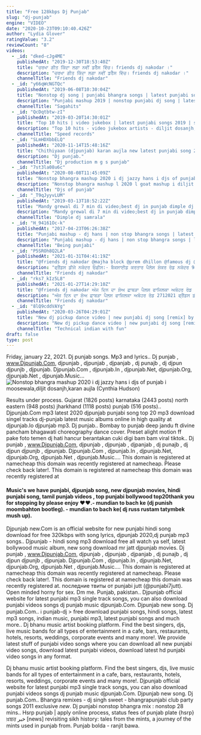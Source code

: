 ```yaml
---
title: "Free 128kbps Dj Punjab"
slug: "dj-punjab"
engine: "VIDEO"
date: "2020-10-23T09:10:40.426Z"
author: "Lydia Glover"
ratingValue: "3.2"
reviewCount: "8"
videos:
  - _id: "dked-cJg4ME"
    publishedAt: "2019-12-30T18:53:40Z"
    title: "ਚਰਖਾ ਗੀਤ ਕਿੱਦਾ ਲਗਾ ਨਵੀਂ ਡਰੈੱਸ ਵਿੱਚ। friends dj nakodar ।"
    description: "ਚਰਖਾ ਗੀਤ ਕਿੱਦਾ ਲਗਾ ਨਵੀਂ ਡਰੈੱਸ ਵਿੱਚ। friends dj nakodar ।"
    channelTitle: "Friends dj nakodar"
  - _id: "y66qWcNGTQc"
    publishedAt: "2019-06-08T10:30:04Z"
    title: "Nonstop dj song | punjabi bhangra songs | latest punjabi songs 2019 | punjabi dance songs | remix"
    description: "Punjabi mashup 2019 | nonstop punjabi dj song | latest punjabi song 2019 - bhangra hits subscribe saga hits to get the best collection of new punjabi songs"
    channelTitle: "Sagahits"
  - _id: "QcDqtbtw-zI"
    publishedAt: "2019-03-20T14:30:01Z"
    title: "Top 10 hits | video jukebox | latest punjabi songs 2019 | speed records"
    description: "Top 10 hits - video jukebox artists - diljit dosanjh, ammy virk, jassi gill, kulwinder billa, parmish verma, jassi gill, amrit maan, armaan bedil, gurnam bhullar"
    channelTitle: "Speed records"
  - _id: "SLmHDXbbELQ"
    publishedAt: "2020-11-14T15:48:16Z"
    title: "Chithiyaan (djpunjab) karan aujla new latest punjabi song 2020 (djpunjab.Com)"
    description: "Dj punjab."
    channelTitle: "Dj production m g s punjab"
  - _id: "7st3la08u6c"
    publishedAt: "2020-08-08T11:45:09Z"
    title: "Nonstop bhangra mashup 2020 i dj jazzy hans i djs of punjab i moosewala,diljit dosanjh,karan aujla"
    description: "Nonstop bhangra mashup l 2020 l goat mashup i diljit dosanjh i moosewala mashup 2020 l dj jazzy hans i jdjsofpunjab"
    channelTitle: "Djs of punjab"
  - _id: "_T9qJyyvLUM"
    publishedAt: "2019-03-13T18:52:22Z"
    title: "Mandy grewal di 7 min di video;best dj in punjab dimple dj otalan samrala"
    description: "Mandy grewal di 7 min di video;best dj in punjab dimple dj otalan samrala ○ professional djs in punjab ○ punjabi bhangra &amp; gidha group , ○ for show"
    channelTitle: "Dimple dj samrala"
  - _id: "H_94161Oc-k"
    publishedAt: "2017-04-23T06:26:38Z"
    title: "Punjabi mashup - dj hans | non stop bhangra songs | latest punjabi songs | new bhangra mashup"
    description: "Punjabi mashup - dj hans | non stop bhangra songs | latest punjabi songs | new bhangra mashup | punjabi remix songs ⏩download here"
    channelTitle: "Being punjabi"
  - _id: "P5SROh8Q2LA"
    publishedAt: "2021-01-31T04:41:19Z"
    title: "@friends dj nakodar @majha block @prem dhillon @famous dj @friends dj nakodar"
    description: "ਫ੍ਰੈਂਡਸ ਡੀਜੇ ਨਕੋਦਰ ਓਫ਼ੀਸ:- ਬੈਕਸਾਈਡ ਕਰਤਾਰ ਪੈਲੇਸ ਸ਼ੰਕਰ ਰੋਡ ਨਕੋਦਰ 9814078091 9815978091."
    channelTitle: "Friends dj nakodar"
  - _id: "rks7_kIz5L8"
    publishedAt: "2021-01-27T14:29:10Z"
    title: "@friends dj nakodar ਅੱਜ ਦਿਨ ਦਾ ਸ਼ੋਅ ਛਾਬੜਾ ਪੈਲਸ ਫਾਜਿਲਕਾ ਅਬੋਹਰ ਰੋਡ 2712021ਫ੍ਰੈਂਡਸ ਡੀਜੇ ਨਕੋਦਰਓਫ਼ੀਸ"
    description: "ਅੱਜ ਦਿਨ ਦਾ ਸ਼ੋਅ ਛਾਬੜਾ ਪੈਲਸ ਫਾਜਿਲਕਾ ਅਬੋਹਰ ਰੋਡ 2712021 ਫ੍ਰੈਂਡਸ ਡੀਜੇ ਨਕੋਦਰ ਓਫ਼ੀਸ:- ਬੈਕਸਾਈਡ ਕਰਤਾਰ ਪੈਲੇਸ ਸ਼ੰਕਰ ਰੋਡ ਨਕੋਦਰ"
    channelTitle: "Friends dj nakodar"
  - _id: "8lQ9cddVAYg"
    publishedAt: "2020-03-26T04:29:01Z"
    title: "New dj pickup dance video | new punjabi dj song [remix] by dj kuldeep makhupura latest dj mashup"
    description: "New dj pickup dance video | new punjabi dj song [remix] by dj kuldeep makhupura latest dj mashup | this video is a official video, uploded by dj"
    channelTitle: "Technical indian with fun"
draft: false
type: post
---
```


Friday, january 22, 2021. Dj punjab songs. Mp3 and lyrics.. Dj punjab , www.Djpunjab.Com, djpunjab , djpunjab , djpanjab , dj punajb , dj djpun djpunjb , djpunjab. Djpunjab.Com , djpunjab.In , djpunjab.Net, djpunjab.Org, djpunjab.Net , djpunjab.Music...
![Nonstop bhangra mashup 2020 i dj jazzy hans i djs of punjab i moosewala,diljit dosanjh,karan aujla (Cynthia Hudson)](https://i.ytimg.com/vi/7st3la08u6c/hqdefault.jpg "Nonstop bhangra mashup 2020 i dj jazzy hans i djs of punjab i moosewala,diljit dosanjh,karan aujla (Edwin Henry)")

Results under process. Gujarat (1826 posts) karnataka (2443 posts) north eastern (948 posts) jharkhand (1118 posts) punjab (516 posts).. Djpunjab.Com mp3 latest 2020 djpunjab punjabi song top 20 mp3 download singel tracks dj-punjab latest music albums online in high quality at djpunjab.Io djpunjab mp3. Dj punjab.. Bombay to punjab deep jandu ft divine pancham bhagawati choreography dance cover. Preset alight motion ff pake foto temen dj hati hancur berantakan cuki digi bam bam viral tiktok.. Dj punjab , www.Djpunjab.Com, djpunjab , djpunjab , djpanjab , dj punajb , dj djpun djpunjb , djpunjab. Djpunjab.Com , djpunjab.In , djpunjab.Net, djpunjab.Org, djpunjab.Net , djpunjab.Music.... This domain is registered at namecheap this domain was recently registered at namecheap. Please check back later!. This domain is registered at namecheap this domain was recently registered at
<!--inArticleAds-->

<!--galleryOne-->

#### Music's we have punjabi, djpunjab song, new djpunjab movies, hindi punjabi song, tamil punjab videos , top punjabi bollywood top20thank you for stopping by please enjoy ❤❤.- mundian to bach ke (dj punish moombahton bootleg). - mundian to bach ke( dj russ rustam tatymbek mush up).
<!--inArticleAds-->

<!--galleryTwo-->

Djpunjab new.Com is an official website for new punjabi hindi song download for free 320kbps with song lyrics, djpunjab 2020,dj punjab mp3 songs.. Djpunjab - hindi song mp3 download free all watch ya self, latest bollywood music album, new song download mr jatt djpunjab movies. Dj punjab , www.Djpunjab.Com, djpunjab , djpunjab , djpanjab , dj punajb , dj djpun djpunjb , djpunjab. Djpunjab.Com , djpunjab.In , djpunjab.Net, djpunjab.Org, djpunjab.Net , djpunjab.Music.... This domain is registered at namecheap this domain was recently registered at namecheap. Please check back later!. This domain is registered at namecheap this domain was recently registered at. последние твиты от punjabi jutt (@punjabi7jutt). Open minded horny for sex. Dm me. Punjab, pakistan.. Djpunjab official website for latest punjabi mp3 single track songs, you can also download punjabi videos songs dj punjab music djpunjab.Com. Djpunjab new song. Dj punjab.Com.. ℹ️ punjab-dj &gt; free download punjabi songs, hindi songs, latest mp3 songs, indian music, punjabi mp3, latest punjabi songs and much more.. Dj bhanu music artist booking platform. Find the best singers, djs, live music bands for all types of entertainment in a cafe, bars, restaurants, hotels, resorts, weddings, corporate events and many more!. We provide latest stuff of punjabi video songs where you can download all new punjabi video songs, download latest punjabi videos, download latest hd punjabi video songs in any format.
<!--galleryThree-->

Dj bhanu music artist booking platform. Find the best singers, djs, live music bands for all types of entertainment in a cafe, bars, restaurants, hotels, resorts, weddings, corporate events and many more!. Djpunjab official website for latest punjabi mp3 single track songs, you can also download punjabi videos songs dj punjab music djpunjab.Com. Djpunjab new song. Dj punjab.Com.. Bhangra remixes - dj singh sweet - bhangrapunjabi club party songs 2011 exclusive *new*. Dj punjabi nonstop bhangra mix : nonstop 28 mins.. Hsrp punjab | apply online process, status fees of punjab plate {hsrp}ਖ਼ਬਰ خبر [news] revisiting sikh history: tales from the mints, a journey of the mints used in punjab from. Punjab bolda - ranjit bawa.